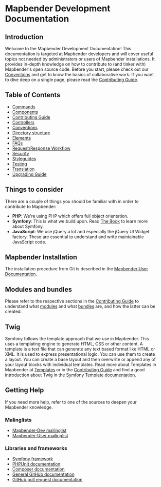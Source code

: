 # Mapbender Development Documentation

## Introduction

Welcome to the Mapbender Development Documentation! This documentation is targeted at Mapbender developers and will cover useful topics not needed by administrators or users of Mapbender installations. It provides in-depth knowledge on how to contribute to (and tinker with) Mapbender's open source code. Before you start, please check out our [Conventions](getting_started/conventions.md) and get to know the basics of collaborative work. If you want to dive deep on a single page, please read the [Contributing Guide](CONTRIBUTING.md).

## Table of Contents

- [Commands](workflows/commands.md)
- [Components](architecture/components.md)
- [Contributing Guide](CONTRIBUTING.md)
- [Controllers](controllers/controllers.md)
- [Conventions](getting_started/conventions.md)
- [Directory structure](architecture/directory_structure.md)
- [Elements](elements/elements.md)
- [FAQs](getting_started/faq.md)
- [Request/Response Workflow](workflows/requestresponse.md)
- [Security](security/security.md)
- [Styleguides](style/)
- [Testing](workflows/testing.md)
- [Translation](workflows/translation.md)
- [Upgrading Guide](UPGRADING.md)

## Things to consider

There are a couple of things you should be familiar with in order to contribute to Mapbender:

- **PHP**: We're using PHP which offers full object orientation.
- **Symfony**: This is what we build upon. Read [The Book](https://symfony.com/doc/current/index.html) to learn more about Symfony.
- **JavaScript**: We use jQuery a lot and especially the jQuery UI Widget factory. These are essential to understand and write maintainable JavaScript code.

## Mapbender Installation

The installation procedure from Git is described in the [Mapbender User Documentation](https://doc.mapbender.org/en/installation/installation_git.html).

## Modules and bundles

Please refer to the respective sections in the [Contributing Guide](CONTRIBUTING.md) to understand what [modules](CONTRIBUTING.md#modules) and what [bundles](CONTRIBUTING.md#bundles) are, and how the latter can be created.

## Twig

Symfony follows the template approach that we use in Mapbender. This uses a templating engine to generate HTML, CSS or other content. A template is a text file that can generate any text based format like HTML or XML. It is used to express presentational logic. You can use them to create a layout. You can create a base layout and then overwrite or append any of your layout blocks with individual templates.
Read more about Templates in Mapbender at [Templates](CONTRIBUTING.md#Templates) or in the [Contributing Guide](CONTRIBUTING.md#generate-translations) and find a good introduction about Twig in the [Symfony Template documentation](https://symfony.com/doc/current/templates.html).

## Getting Help

If you need more help, refer to one of the sources to deepen your Mapbender knowledge.

### Malinglists

- [Mapbender-Dev mailinglist](https://lists.osgeo.org/mailman/listinfo/mapbender_dev)
- [Mapbender-User mailinglist](https://lists.osgeo.org/mailman/listinfo/mapbender_users)

### Libraries and frameworks

- [Symfony framework](https://www.symfony.com/)
- [PHPUnit documentation](https://phpunit.de/)
- [Composer documentation](https://getcomposer.org/doc/)
- [General GitHub documentation](https://help.github.com/)
- [GitHub pull request documentation](https://help.github.com/send-pull-requests/)
